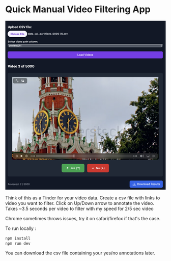 # Quick Manual Video Filtering App

![App Screenshot](image.png)


Think of this as a Tinder for your video data. Create a csv file with links to video you want to filter. Click on Up/Down arrow to annotate the video. Takes ~3.5 seconds per video to filter with my speed for 2/5 sec video

Chrome sometimes throws issues, try it on safari/firefox if that's the case.

To run locally : 

```
npm install
npm run dev
```

You can download the csv file containing your yes/no annotations later.